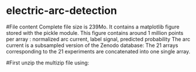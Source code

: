 # electric-arc-detection

#File content
Complete file size is 239Mo. 
It contains a matplotlib figure stored with the pickle module.
This figure contains around 1 million points per array : normalized arc current, label signal, predicted probability
The arc current is a subsampled version of the Zenodo database:
The 21 arrays corresponding to the 21 experiments are concatenated into one single array.




#First unzip the multizip file using:

#
